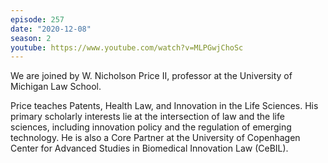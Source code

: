 ```yaml
---
episode: 257
date: "2020-12-08"
season: 2
youtube: https://www.youtube.com/watch?v=MLPGwjChoSc
---
```

We are joined by W. Nicholson Price II, professor at the University of Michigan Law School.

Price teaches Patents, Health Law, and Innovation in the Life Sciences. His primary scholarly interests lie at the intersection of law and the life sciences, including innovation policy and the regulation of emerging technology. He is also a Core Partner at the University of Copenhagen Center for Advanced Studies in Biomedical Innovation Law (CeBIL).

